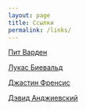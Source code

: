 ```yaml
---
layout: page
title: Ссылки
permalink: /links/
---
```


[Пит Варден](https://petewarden.com/)

[Лукас Биевальд](https://lukasbiewald.com/)

[Джастин Френсис](https://www.oreilly.com/people/justin-francis)

[Дэвид Анджиевский](http://www.david-andrzejewski.com/)